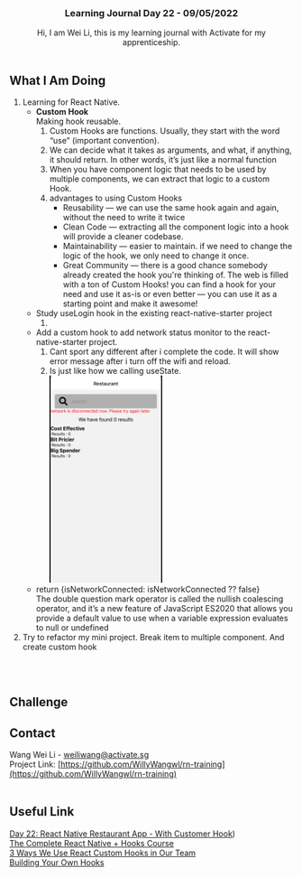 <br />
<div align="center">

  <h3 align="center">Learning Journal Day 22 - 09/05/2022</h3>

  <p align="center">
    Hi, I am Wei Li, this is my learning journal with Activate for my apprenticeship. 
    <br /><br />
  </p>
</div>

<!-- What I Am Doing -->

## What I Am Doing

<oL>
  <li>    
    Learning for React Native.
    <ul>
        <li>
            <b>Custom Hook</b> <br />
            Making hook reusable.
             <ol>
                <li>Custom Hooks are functions. Usually, they start with the word “use” (important convention).</li>
                <li>We can decide what it takes as arguments, and what, if anything, it should return. In other words, it’s just like a normal function</li>
                <li>When you have component logic that needs to be used by multiple components, we can extract that logic to a custom Hook.</li>
                <li>advantages to using Custom Hooks
                    <ul>
                        <li>Reusability — we can use the same hook again and again, without the need to write it twice</li>
                        <li>Clean Code — extracting all the component logic into a hook will provide a cleaner codebase.</li>
                        <li>Maintainability — easier to maintain. if we need to change the logic of the hook, we only need to change it once.</li>
                        <li>Great Community — there is a good chance somebody already created the hook you're thinking of. The web is filled with a ton of Custom Hooks! you can find a hook for your need and use it as-is or even better — you can use it as a starting point and make it awesome!</li>
                    </ul>
                </li>
            </ol>
        </li>
        <li>Study useLogin hook in the existing react-native-starter project
            <ol>
                <li></li>
            </ol>
        </li>
        <li>Add a custom hook to add network status monitor to the react-native-starter project.
            <ol>
                <li>Cant sport any different after i complete the code. It will show error message after i turn off the wifi and reload.</li>
                <li>Is just like how we calling useState.</li>
                <img src="../img/May/09/01.png" width="200"/><br />
            </ol>
        </li>
        <li>return {isNetworkConnected: isNetworkConnected ?? false} <br />The double question mark operator is called the nullish coalescing operator, and it’s a new feature of JavaScript ES2020 that allows you provide a default value to use when a variable expression evaluates to null or undefined</li>
    </ul>
    </li>
    <li>Try to refactor my mini project. Break item to multiple component. And create custom hook</li>

</ol>
<br /><br />

<!-- Challenge -->

## Challenge

<!-- CONTACT -->

## Contact

Wang Wei Li - weiliwang@activate.sg<br />
Project Link: [https://github.com/WillyWangwl/rn-training](https://github.com/WillyWangwl/rn-training)
<br /><br />

<!-- Useful Link -->

## Useful Link

[Day 22: React Native Restaurant App - With Customer Hook](https://docs.google.com/document/d/123eVR8bzWPcu7QMGD_EaYjEXxX1hnGGOco74zLXDURQ/edit#heading=h.sjc7nb6il2di))<br />
[The Complete React Native + Hooks Course](https://www.udemy.com/course/the-complete-react-native-and-redux-course/learn/lecture/15707130#overview)<br />
[3 Ways We Use React Custom Hooks in Our Team](https://betterprogramming.pub/react-custom-hooks-with-real-life-examples-c259139c3d71) <br />
[Building Your Own Hooks](https://reactjs.org/docs/hooks-custom.html) <br />
